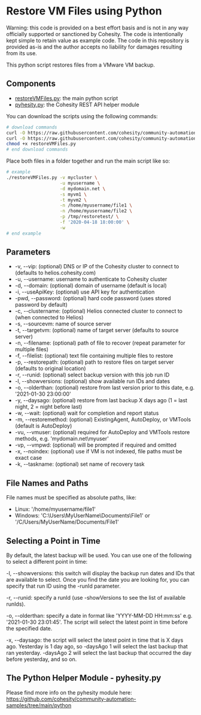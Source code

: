 # Restore VM Files using Python

Warning: this code is provided on a best effort basis and is not in any way officially supported or sanctioned by Cohesity. The code is intentionally kept simple to retain value as example code. The code in this repository is provided as-is and the author accepts no liability for damages resulting from its use.

This python script restores files from a VMware VM backup.

## Components

* [restoreVMFiles.py](https://raw.githubusercontent.com/cohesity/community-automation-samples/main/python/restoreVMFiles/restoreVMFiles.py): the main python script
* [pyhesity.py](https://raw.githubusercontent.com/cohesity/community-automation-samples/main/python/pyhesity/pyhesity.py): the Cohesity REST API helper module

You can download the scripts using the following commands:

```bash
# download commands
curl -O https://raw.githubusercontent.com/cohesity/community-automation-samples/main/python/restoreVMFiles/restoreVMFiles.py
curl -O https://raw.githubusercontent.com/cohesity/community-automation-samples/main/python/pyhesity.py
chmod +x restoreVMFiles.py
# end download commands
```

Place both files in a folder together and run the main script like so:

```bash
# example
./restoreVMFiles.py -v mycluster \
                    -u myusername \
                    -d mydomain.net \
                    -s myvm1 \
                    -t myvm2 \
                    -n /home/myusername/file1 \
                    -n /home/myusername/file2 \
                    -p /tmp/restoretest/ \
                    -f '2020-04-18 18:00:00' \
                    -w
# end example
```

## Parameters

* -v, --vip: (optional) DNS or IP of the Cohesity cluster to connect to (defaults to helios.cohesity.com)
* -u, --username: username to authenticate to Cohesity cluster
* -d, --domain: (optional) domain of username (default is local)
* -i, --useApiKey: (optional) use API key for authentication
* -pwd, --password: (optional) hard code password (uses stored password by default)
* -c, --clustername: (optional) Helios connected cluster to connect to (when connected to Helios)
* -s, --sourcevm: name of source server
* -t, --targetvm: (optional) name of target server (defaults to source server)
* -n, --filename: (optional) path of file to recover (repeat parameter for multiple files)
* -f, --filelist: (optional) text file containing multiple files to restore
* -p, --restorepath: (optional) path to restore files on target server (defaults to original location)
* -r, --runid: (optional) select backup version with this job run ID
* -l, --showversions: (optional) show available run IDs and dates
* -o, --olderthan: (optional) restore from last version prior to this date, e.g. '2021-01-30 23:00:00'
* -y, --daysago: (optional) restore from last backup X days ago (1 = last night, 2 = night before last)
* -w, --wait: (optional) wait for completion and report status
* -m, --restoremethod: (optional) ExistingAgent, AutoDeploy, or VMTools (default is AutoDeploy)
* -vu, --vmuser: (optional) required for AutoDeploy and VMTools restore methods, e.g. 'mydomain.net\myuser'
* -vp, --vmpwd: (optional) will be prompted if required and omitted
* -x, --noindex: (optional) use if VM is not indexed, file paths must be exact case
* -k, --taskname: (optional) set name of recovery task

## File Names and Paths

File names must be specified as absolute paths, like:

* Linux: '/home/myusername/file1'
* Windows: 'C:\Users\MyUserName\Documents\File1' or '/C/Users/MyUserName/Documents/File1'

## Selecting a Point in Time

By default, the latest backup will be used. You can use one of the following to select a different point in time:

-l, --showversions: this switch will display the backup run dates and IDs that are available to select. Once you find the date you are looking for, you can specify that run ID using the -runId parameter.

-r, --runid: specify a runId (use -showVersions to see the list of available runIds).

-o, --olderthan: specify a date in format like 'YYYY-MM-DD HH:mm:ss' e.g. '2021-01-30 23:01:45'. The script will select the latest point in time before the specified date.

-x, --daysago: the script will select the latest point in time that is X days ago. Yesterday is 1 day ago, so -daysAgo 1 will select the last backup that ran yesterday. -daysAgo 2 will select the last backup that occurred the day before yesterday, and so on.

## The Python Helper Module - pyhesity.py

Please find more info on the pyhesity module here: <https://github.com/cohesity/community-automation-samples/tree/main/python>
